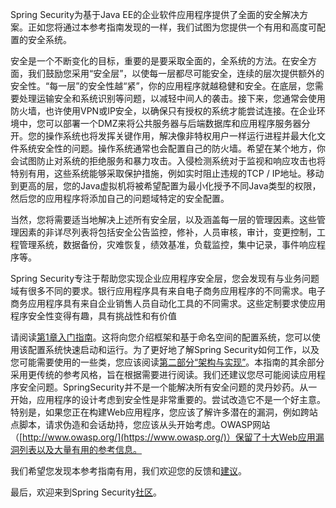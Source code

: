 Spring Security为基于Java EE的企业软件应用程序提供了全面的安全解决方案。正如您将通过本参考指南发现的一样，我们试图为您提供一个有用和高度可配置的安全系统。

安全是一个不断变化的目标，重要的是要采取全面的，全系统的方法。在安全方面，我们鼓励您采用“安全层”，以使每一层都尽可能安全，连续的层次提供额外的安全性。“每一层”的安全性越“紧”，你的应用程序就越稳健和安全。在底层，您需要处理运输安全和系统识别等问题，以减轻中间人的袭击。接下来，您通常会使用防火墙，也许使用VPN或IP安全，以确保只有授权的系统才能尝试连接。在企业环境中，您可以部署一个DMZ来将公共服务器与后端数据库和应用程序服务器分开。您的操作系统也将发挥关键作用，解决像非特权用户一样运行进程并最大化文件系统安全性的问题。操作系统通常也会配置自己的防火墙。希望在某个地方，你会试图防止对系统的拒绝服务和暴力攻击。入侵检测系统对于监视和响应攻击也将特别有用，这些系统能够采取保护措施，例如实时阻止违规的TCP / IP地址。移动到更高的层，您的Java虚拟机将被希望配置为最小化授予不同Java类型的权限，然后您的应用程序将添加自己的问题域特定的安全配置。

当然，您将需要适当地解决上述所有安全层，以及涵盖每一层的管理因素。这些管理因素的非详尽列表将包括安全公告监控，修补，人员审核，审计，变更控制，工程管理系统，数据备份，灾难恢复，绩效基准，负载监控，集中记录，事件响应程序等。

Spring Security专注于帮助您实现企业应用程序安全层，您会发现有与业务问题域有很多不同的要求。银行应用程序具有来自电子商务应用程序的不同需求。电子商务应用程序具有来自企业销售人员自动化工具的不同需求。这些定制要求使应用程序安全性变得有趣，具有挑战性和有价值

请阅读[第1章入门指南](https://docs.spring.io/spring-security/site/docs/5.0.0.M3/reference/htmlsingle/#getting-started)。这将向您介绍框架和基于命名空间的配置系统，您可以使用该配置系统快速启动和运行。为了更好地了解Spring Security如何工作，以及您可能需要使用的一些类，您应该阅读[第二部分“架构与实现”](https://docs.spring.io/spring-security/site/docs/5.0.0.M3/reference/htmlsingle/#overall-architecture)。本指南的其余部分采用更传统的参考风格，旨在根据需要进行阅读。我们还建议您尽可能阅读应用程序安全问题。SpringSecurity并不是一个能解决所有安全问题的灵丹妙药。从一开始，应用程序的设计考虑到安全性是非常重要的。尝试改造它不是一个好主意。特别是，如果您正在构建Web应用程序，您应该了解许多潜在的漏洞，例如跨站点脚本，请求伪造和会话劫持，您应该从头开始考虑。OWASP网站（[http://www.owasp.org/](https://www.owasp.org/)）保留了十大Web应用漏洞列表以及大量有用的参考信息。

我们希望您发现本参考指南有用，我们欢迎您的反馈和[建议](https://docs.spring.io/spring-security/site/docs/5.0.0.M3/reference/htmlsingle/#jira)。

最后，欢迎来到Spring Security[社区](https://docs.spring.io/spring-security/site/docs/5.0.0.M3/reference/htmlsingle/#community)。

